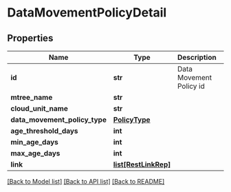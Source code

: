 # DataMovementPolicyDetail

## Properties
Name | Type | Description | Notes
------------ | ------------- | ------------- | -------------
**id** | **str** | Data Movement Policy id | 
**mtree_name** | **str** |  | 
**cloud_unit_name** | **str** |  | 
**data_movement_policy_type** | [**PolicyType**](PolicyType.md) |  | 
**age_threshold_days** | **int** |  | [optional] 
**min_age_days** | **int** |  | [optional] 
**max_age_days** | **int** |  | [optional] 
**link** | [**list[RestLinkRep]**](RestLinkRep.md) |  | [optional] 

[[Back to Model list]](../README.md#documentation-for-models) [[Back to API list]](../README.md#documentation-for-api-endpoints) [[Back to README]](../README.md)


